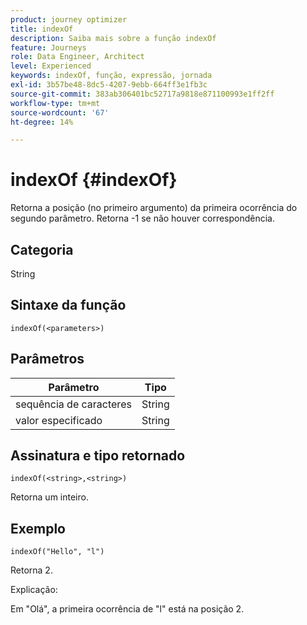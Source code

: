 ```yaml
---
product: journey optimizer
title: indexOf
description: Saiba mais sobre a função indexOf
feature: Journeys
role: Data Engineer, Architect
level: Experienced
keywords: indexOf, função, expressão, jornada
exl-id: 3b57be48-8dc5-4207-9ebb-664ff3e1fb3c
source-git-commit: 383ab306401bc52717a9818e871100993e1ff2ff
workflow-type: tm+mt
source-wordcount: '67'
ht-degree: 14%

---
```


# indexOf {#indexOf}

Retorna a posição (no primeiro argumento) da primeira ocorrência do segundo parâmetro. Retorna -1 se não houver correspondência.

## Categoria

String

## Sintaxe da função

`indexOf(<parameters>)`

## Parâmetros

| Parâmetro | Tipo |
|-----------|------------------|
| sequência de caracteres | String |
| valor especificado | String |

## Assinatura e tipo retornado

`indexOf(<string>,<string>)`

Retorna um inteiro.

## Exemplo

`indexOf("Hello", "l")`

Retorna 2.

Explicação:

Em &quot;Olá&quot;, a primeira ocorrência de &quot;l&quot; está na posição 2.
